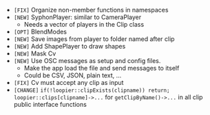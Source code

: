 - `[FIX]`  Organize non-member functions in namespaces
- `[NEW]`  SyphonPlayer: similar to CameraPlayer
  - Needs a vector of players in the Clip class
- `[OPT]`  BlendModes
- `[NEW]`  Save images from player to folder named after clip
- `[NEW]`  Add ShapePlayer to draw shapes
- `[NEW]`  Mask Cv
- `[NEW]`  Use OSC messages as setup and config files.
  - Make the app load the file and send messages to itself
  - Could be CSV, JSON, plain text, ...
- `[FIX]`  Cv must accept any clip as input
- `[CHANGE]` `if(!loopier::clipExists(clipname)) return;
 loopier::clips[clipname]->...` for `getClipByName()->...` in all clip public interface functions
